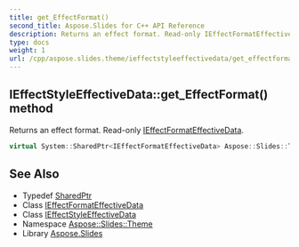 ```yaml
---
title: get_EffectFormat()
second_title: Aspose.Slides for C++ API Reference
description: Returns an effect format. Read-only IEffectFormatEffectiveData.
type: docs
weight: 1
url: /cpp/aspose.slides.theme/ieffectstyleeffectivedata/get_effectformat/
---
```

## IEffectStyleEffectiveData::get_EffectFormat() method


Returns an effect format. Read-only [IEffectFormatEffectiveData](../../../aspose.slides/ieffectformateffectivedata/).

```cpp
virtual System::SharedPtr<IEffectFormatEffectiveData> Aspose::Slides::Theme::IEffectStyleEffectiveData::get_EffectFormat()=0
```

## See Also

* Typedef [SharedPtr](../../system/sharedptr/)
* Class [IEffectFormatEffectiveData](../../aspose.slides/ieffectformateffectivedata/)
* Class [IEffectStyleEffectiveData](./)
* Namespace [Aspose::Slides::Theme](../)
* Library [Aspose.Slides](../../)